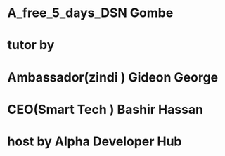 # A_free_5_days_DSN Gombe 
# tutor  by 
# Ambassador(zindi ) Gideon George
# CEO(Smart Tech ) Bashir Hassan 
# host by Alpha Developer Hub
